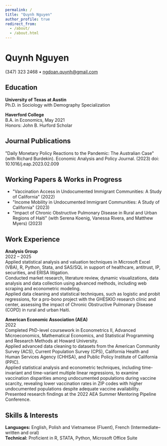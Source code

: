 ```yaml
---
permalink: /
title: "Quynh Nguyen"
author_profile: true
redirect_from:
  - /about/
  - /about.html
---
```



# Quynh Nguyen

(347) 323 2468 • ngdoan.quynh@gmail.com

## Education
**University of Texas at Austin**  
Ph.D. in Sociology with Demography Specialization

**Haverford College**  
B.A. in Economics, May 2021  
Honors: John B. Hurford Scholar

## Journal Publications
"Daily Monetary Policy Reactions to the Pandemic: The Australian Case" (with Richard Burdekin). Economic Analysis and Policy Journal. (2023) doi: 10.1016/j.eap.2023.02.009

## Working Papers & Works in Progress
- "Vaccination Access in Undocumented Immigrant Communities: A Study of California" (2022)
- "Income Mobility in Undocumented Immigrant Communities: A Study of California" (2023)
- "Impact of Chronic Obstructive Pulmonary Disease in Rural and Urban Regions of Haiti" (with Serena Koenig, Vanessa Rivera, and Matthew Myers) (2023)

## Work Experience
**Analysis Group**  
2022 – 2025  
Applied statistical analysis and valuation techniques in Microsoft Excel (VBA), R, Python, Stata, and SAS/SQL in support of healthcare, antitrust, IP, securities, and ERISA litigation.  
Conducted market research, literature review, dynamic visualizations, data analysis and data collection using advanced methods, including web scraping and econometric modeling.  
Applied data cleaning and statistical techniques, such as logistic and probit regressions, for a pro-bono project with the GHESKIO research clinic and center, assessing the impact of Chronic Obstructive Pulmonary Disease (COPD) in rural and urban Haiti.

**American Economic Association (AEA)**  
2022  
Completed PhD-level coursework in Econometrics II, Advanced Microeconomics, Mathematical Economics, and Statistical Programming and Research Methods at Howard University.  
Applied advanced data cleaning to datasets from the American Community Survey (ACS), Current Population Survey (CPS), California Health and Human Services Agency (CHHSA), and Public Policy Institute of California (PPIC).  
Applied statistical analysis and econometric techniques, including time-invariant and time-variant multiple linear regressions, to examine vaccination disparities among undocumented populations during vaccine scarcity, revealing lower vaccination rates in ZIP codes with higher undocumented populations despite adequate vaccine availability.  
Presented research findings at the 2022 AEA Summer Mentoring Pipeline Conference.

## Skills & Interests
**Languages:** English, Polish and Vietnamese (Fluent), French (Intermediate–written and oral)  
**Technical:** Proficient in R, STATA, Python, Microsoft Office Suite
